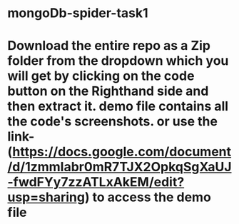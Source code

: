 # mongoDb-spider-task1

# Download the entire repo as a Zip folder from the dropdown which you will get by clicking on the code button on the Righthand side and then extract it. demo file contains all the code's screenshots. or use the link- (https://docs.google.com/document/d/1zmmIabr0mR7TJX2OpkqSgXaUJ-fwdFYy7zzATLxAkEM/edit?usp=sharing) to access the demo file
